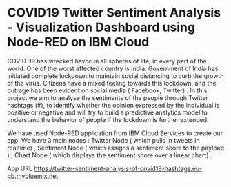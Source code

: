 COVID19 Twitter Sentiment Analysis - Visualization Dashboard using Node-RED on IBM Cloud
=========================================================================================

COVID-19 has wrecked havoc in all spheres of life, in every part of the world. One of the worst affected country is India. Government of India has initiated complete lockdown to maintain social distancing to curb the growth of the virus. Citizens have a mixed feeling towards this lockdown, and the outrage has been evident on social media ( Facebook, Twitter) . 
       In this project we aim to analyse the sentiments of the people through Twitter hashtags (#), to identify whether the opinion expressed by the individual is positive or negative and will try to build a predictive analytics model to understand the behavior of people if the lockdown is further extended.
       
We have used Node-RED application from IBM Cloud Services to create our app. We have 3 main nodes : Twitter Node ( which pulls in tweets in realtime) , Sentiment Node ( which assigns a sentiment score to the payload ) , Chart Node ( which displays the sentiment score over a linear chart) . 


App URL
https://twitter-sentiment-analysis-of-covid19-hashtags.eu-gb.mybluemix.net 
